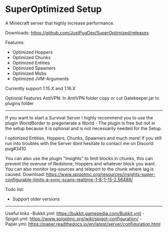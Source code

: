# SuperOptimized Setup
A Minecraft server that highly increase performance.

Downloads: https://github.com/JustPugDev/SuperOptimized/releases

Features:
- Optimized Hoppers
- Optimized Chunks
- Optimized Entities
- Optimized Spawners
- Optimized Mobs
- Optimized JVM-Arguments

Currently support 1.15.X and 1.16.X

Optional Features
AntiVPN: In AntiVPN folder copy or cut Gatekeeper.jar to plugins folder
 
------------------------------------------------------------------------
If you want to start a Survival Server I highly recommend you to use the plugin
WorldBorder to pregenerate a World - The plugin is free but not in the setup because
it is optional and is not necessarily needed for the Setup.

I optimized Entities, Hoppers, Chunks, Spawners and much more!
If you still run into troubles with the Server dont hesitate to contact me
on Discord: pug#3410

You can also use the plugin "Insights" to limit blocks in chunks, 
this can prevent the overuse of Redstone, Hoppers and whatever block you want.
You can also monitor lag-sources and teleport to the chunk where lag is caused.
Download: https://www.spigotmc.org/resources/insights-super-configurable-limits-a-sync-scans-realtime-1-8-1-15-2.56489/

Todo list:
- Support older versions
------------------------------------------------------------------------
Useful links
-Bukkit.yml: https://bukkit.gamepedia.com/Bukkit.yml
-Spigot.yml: https://www.spigotmc.org/wiki/spigot-configuration/
-Paper.yml: https://paper.readthedocs.io/en/latest/server/configuration.html
